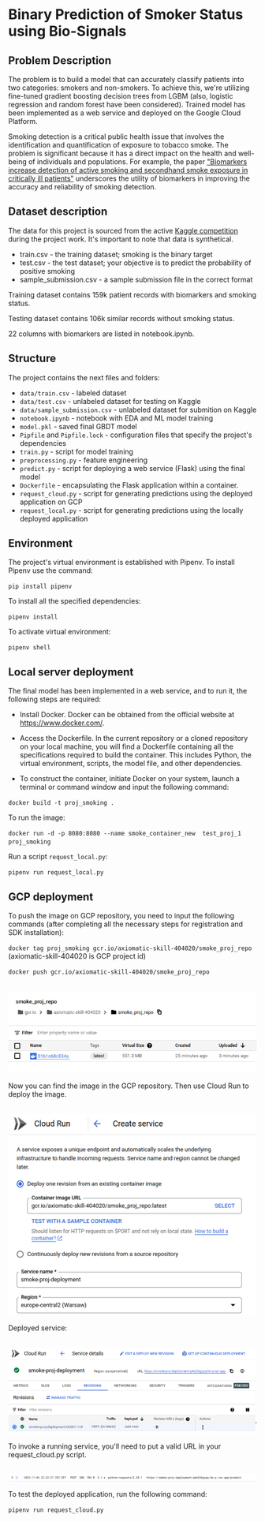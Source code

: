 # **Binary Prediction of Smoker Status using Bio-Signals**  
  
## **Problem Description**   
   
The problem is to build a model that can accurately classify patients into two categories: smokers and non-smokers. To achieve this, we're utilizing fine-tuned gradient boosting decision trees from LGBM (also, logistic regression and random forest have been considered). Trained model has been implemented as a web service and deployed on the Google Cloud Platform.

Smoking detection is a critical public health issue that involves the identification and quantification of exposure to tobacco smoke. The problem is significant because it has a direct impact on the health and well-being of individuals and populations. For example, the paper ["Biomarkers increase detection of active smoking and secondhand smoke exposure in critically ill patients"](https://www.ncbi.nlm.nih.gov/pmc/articles/PMC3148017/) underscores the utility of biomarkers in improving the accuracy and reliability of smoking detection.
   
## **Dataset description** 
   
The data for this project is sourced from the active [Kaggle competition](https://www.kaggle.com/competitions/playground-series-s3e24/overview) during the project work. It's important to note that data is synthetical.

- train.csv - the training dataset; smoking is the binary target
- test.csv - the test dataset; your objective is to predict the probability of positive smoking
- sample_submission.csv - a sample submission file in the correct format

Training dataset contains 159k patient records with biomarkers and smoking status.

Testing dataset contains 106k similar records without smoking status.

22 columns with biomarkers are listed in notebook.ipynb.

## **Structure**    
   
The project contains the next files and folders:

* `data/train.csv` - labeled dataset    
* `data/test.csv` - unlabeled dataset for testing on Kaggle
* `data/sample_submission.csv` - unlabeled dataset for submition on Kaggle
* `notebook.ipynb` - notebook with EDA and ML model training    
* `model.pkl` - saved final GBDT model    
* `Pipfile` and `Pipfile.lock` - configuration files that specify the project's dependencies 
* `train.py` - script for model training 
* `preprocessing.py` - feature engineering
* `predict.py` - script for deploying a web service (Flask) using the final model    
* `Dockerfile` - encapsulating the Flask application within a container.
* `request_cloud.py` - script for generating predictions using the deployed application on GCP
* `request_local.py` - script for generating predictions using the locally deployed application

## **Environment**   
   
The project's virtual environment is established with Pipenv. To install Pipenv use the command:
   
`pip install pipenv`   
   
To install all the specified dependencies:  
   
`pipenv install`  

To activate virtual environment:

`pipenv shell`   
 


## **Local server deployment**   
      
The final model has been implemented in a web service, and to run it, the following steps are required:

- Install Docker. Docker can be obtained from the official website at https://www.docker.com/.

- Access the Dockerfile. In the current repository or a cloned repository on your local machine, you will find a Dockerfile containing all the specifications required to build the container. This includes Python, the virtual environment, scripts, the model file, and other dependencies.

- To construct the container, initiate Docker on your system, launch a terminal or command window and input the following command:
   
`docker build -t proj_smoking .`   
   
To run the image: 
   
`docker run -d -p 8080:8080 --name smoke_container_new  test_proj_1 proj_smoking`   
   
Run a script `request_local.py`:    
    
`pipenv run request_local.py`   

   
## **GCP deployment**   
   
To push the image on GCP repository, you need to input the following commands (after completing all the necessary steps for registration and SDK installation): 
      
`docker tag proj_smoking gcr.io/axiomatic-skill-404020/smoke_proj_repo`  (axiomatic-skill-404020 is GCP project id)
   
`docker push gcr.io/axiomatic-skill-404020/smoke_proj_repo`

<br />
      
<img src="images/repo.png" alt="container_image"/>
     
<br />
   

 Now you can find the image in the GCP repository. Then use Cloud Run to deploy the image.

<br />
      
<img src="images/Cloud_Run.png" alt="container_image"/>
     
<br />

Deployed service:

<br />
      
<img src="images/deployed.png" alt="container_image"/>
     
<br />   

To invoke a running service, you'll need to put a valid URL in your request_cloud.py script. 

<br />
      
<img src="images/200.png" alt="container_image"/>
     
<br />  

To test the deployed application, run the following command:

`pipenv run request_cloud.py`
